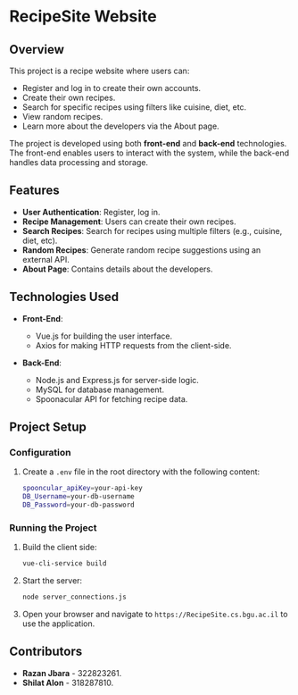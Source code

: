 # RecipeSite Website

## Overview
This project is a recipe website where users can:
- Register and log in to create their own accounts.
- Create their own recipes.
- Search for specific recipes using filters like cuisine, diet, etc.
- View random recipes.
- Learn more about the developers via the About page.

The project is developed using both **front-end** and **back-end** technologies. The front-end enables users to interact with the system, while the back-end handles data processing and storage.

## Features
- **User Authentication**: Register, log in.
- **Recipe Management**: Users can create their own recipes.
- **Search Recipes**: Search for recipes using multiple filters (e.g., cuisine, diet, etc).
- **Random Recipes**: Generate random recipe suggestions using an external API.
- **About Page**: Contains details about the developers.

## Technologies Used
- **Front-End**: 
  - Vue.js for building the user interface.
  - Axios for making HTTP requests from the client-side.
  
- **Back-End**:
  - Node.js and Express.js for server-side logic.
  - MySQL for database management.
  - Spoonacular API for fetching recipe data.

## Project Setup

### Configuration
1. Create a `.env` file in the root directory with the following content:
   ```bash
   spooncular_apiKey=your-api-key
   DB_Username=your-db-username
   DB_Password=your-db-password
   ```

### Running the Project
1. Build the client side:
   ```bash
   vue-cli-service build
   ```
2. Start the server:
   ```bash
   node server_connections.js
   ```
3. Open your browser and navigate to `https://RecipeSite.cs.bgu.ac.il` to use the application.

## Contributors
- **Razan Jbara** - 322823261.
- **Shilat Alon** - 318287810.
